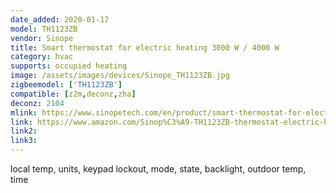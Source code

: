 ```yaml
---
date_added: 2020-01-17
model: TH1123ZB
vendor: Sinope
title: Smart thermostat for electric heating 3000 W / 4000 W
category: hvac
supports: occupied heating
image: /assets/images/devices/Sinope_TH1123ZB.jpg
zigbeemodel: ['TH1123ZB']
compatible: [z2m,deconz,zha]
deconz: 2104
mlink: https://www.sinopetech.com/en/product/smart-thermostat-for-electric-heating-3000-w-zigbee/
link: https://www.amazon.com/Sinop%C3%A9-TH1123ZB-thermostat-electric-heating/dp/B077XNFQWH
link2: 
link3: 
---
```

local temp, units, keypad lockout, mode, state, backlight, outdoor temp, time